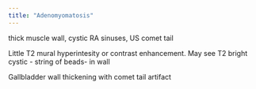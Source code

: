 ```yaml
---
title: "Adenomyomatosis"
---
```

thick muscle wall, cystic RA sinuses, US comet tail

Little T2 mural hyperintesity or contrast enhancement. May see T2 bright cystic - string of beads- in wall

Gallbladder wall thickening with comet tail artifact

